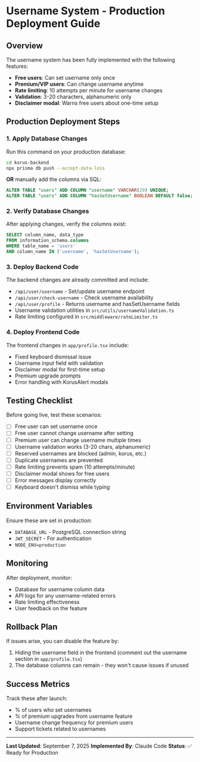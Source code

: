 # Username System - Production Deployment Guide

## Overview
The username system has been fully implemented with the following features:
- **Free users**: Can set username only once
- **Premium/VIP users**: Can change username anytime
- **Rate limiting**: 10 attempts per minute for username changes
- **Validation**: 3-20 characters, alphanumeric only
- **Disclaimer modal**: Warns free users about one-time setup

## Production Deployment Steps

### 1. Apply Database Changes

Run this command on your production database:

```bash
cd korus-backend
npx prisma db push --accept-data-loss
```

**OR** manually add the columns via SQL:

```sql
ALTER TABLE "users" ADD COLUMN "username" VARCHAR(20) UNIQUE;
ALTER TABLE "users" ADD COLUMN "hasSetUsername" BOOLEAN DEFAULT false;
```

### 2. Verify Database Changes

After applying changes, verify the columns exist:

```sql
SELECT column_name, data_type 
FROM information_schema.columns 
WHERE table_name = 'users' 
AND column_name IN ('username', 'hasSetUsername');
```

### 3. Deploy Backend Code

The backend changes are already committed and include:
- `/api/user/username` - Set/update username endpoint
- `/api/user/check-username` - Check username availability
- `/api/user/profile` - Returns username and hasSetUsername fields
- Username validation utilities in `src/utils/usernameValidation.ts`
- Rate limiting configured in `src/middleware/rateLimiter.ts`

### 4. Deploy Frontend Code

The frontend changes in `app/profile.tsx` include:
- Fixed keyboard dismissal issue
- Username input field with validation
- Disclaimer modal for first-time setup
- Premium upgrade prompts
- Error handling with KorusAlert modals

## Testing Checklist

Before going live, test these scenarios:

- [ ] Free user can set username once
- [ ] Free user cannot change username after setting
- [ ] Premium user can change username multiple times
- [ ] Username validation works (3-20 chars, alphanumeric)
- [ ] Reserved usernames are blocked (admin, korus, etc.)
- [ ] Duplicate usernames are prevented
- [ ] Rate limiting prevents spam (10 attempts/minute)
- [ ] Disclaimer modal shows for free users
- [ ] Error messages display correctly
- [ ] Keyboard doesn't dismiss while typing

## Environment Variables

Ensure these are set in production:
- `DATABASE_URL` - PostgreSQL connection string
- `JWT_SECRET` - For authentication
- `NODE_ENV=production`

## Monitoring

After deployment, monitor:
- Database for username column data
- API logs for any username-related errors
- Rate limiting effectiveness
- User feedback on the feature

## Rollback Plan

If issues arise, you can disable the feature by:
1. Hiding the username field in the frontend (comment out the username section in `app/profile.tsx`)
2. The database columns can remain - they won't cause issues if unused

## Success Metrics

Track these after launch:
- % of users who set usernames
- % of premium upgrades from username feature
- Username change frequency for premium users
- Support tickets related to usernames

---

**Last Updated**: September 7, 2025
**Implemented By**: Claude Code
**Status**: ✅ Ready for Production
